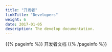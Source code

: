```yaml
---
title: "开发者"
linkTitle: "Developers"
weight: 6
date: 2017-01-05
description: The develop documentation.
---
```


{{% pageinfo %}}
开发者文档
{{% /pageinfo %}}
